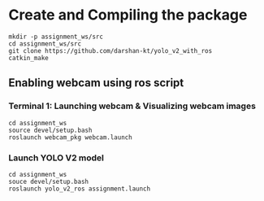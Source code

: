 # Create and Compiling the package

    mkdir -p assignment_ws/src
    cd assignment_ws/src
    git clone https://github.com/darshan-kt/yolo_v2_with_ros
    catkin_make


## Enabling webcam using ros script
### Terminal 1: Launching webcam & Visualizing webcam images
    cd assignment_ws
    source devel/setup.bash
    roslaunch webcam_pkg webcam.launch


### Launch YOLO V2 model
    cd assignment_ws
    souce devel/setup.bash
    roslaunch yolo_v2_ros assignment.launch



